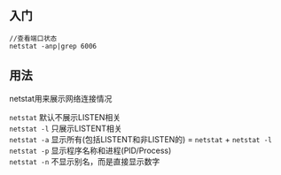 
## 入门

```
//查看端口状态
netstat -anp|grep 6006
```

## 用法
netstat用来展示网络连接情况

`netstat` 默认不展示LISTEN相关  
`netstat -l` 只展示LISTENT相关  
`netstat -a` 显示所有(包括LISTENT和非LISTEN的) = `netstat` + `netstat -l`  
`netstat -p` 显示程序名称和进程(PID/Process)  
`netstat -n` 不显示别名，而是直接显示数字  





